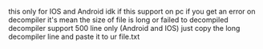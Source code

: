 this only for IOS and Android idk if this support on pc
if you get an error on decompiler it's mean the size of file is long or failed to decompiled
decompiler support 500 line only (Android and IOS)
just copy the long decompiler line and paste it to ur file.txt
